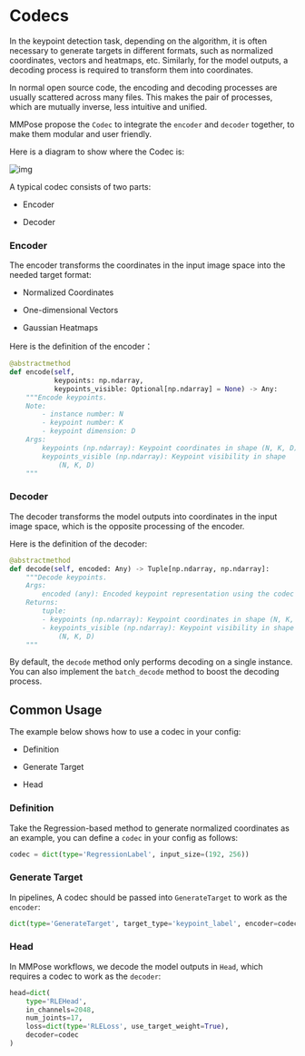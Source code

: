 # Codecs

In the keypoint detection task, depending on the algorithm, it is often necessary to generate targets in different formats, such as normalized coordinates, vectors and heatmaps, etc. Similarly, for the model outputs, a decoding process is required to transform them into coordinates.

In normal open source code, the encoding and decoding processes are usually scattered across many files. This makes the pair of processes, which are mutually inverse, less intuitive and unified.

MMPose propose the `Codec` to integrate the `encoder` and `decoder` together, to make them modular and user friendly.

Here is a diagram to show where the Codec is:

![img](https://aicarrier.feishu.cn/space/api/box/stream/download/asynccode/?code=MDUwYjJkZjJiNDMzYzg0YTNkODUyOWJmM2UzMzk5YTdfYzdyVG4wTTh1NnVmMTZyMHZzN3VjUW9jUVlnM2ZKT3RfVG9rZW46Ym94Y25lblBtVEl3RzdENTNhUVpGT05WTGhjXzE2NjE1MDYxNTQ6MTY2MTUwOTc1NF9WNA)

A typical codec consists of two parts:

- Encoder

- Decoder

### Encoder

The encoder transforms the coordinates in the input image space into the needed target format:

- Normalized Coordinates

- One-dimensional Vectors

- Gaussian Heatmaps

Here is the definition of the encoder：

```Python
@abstractmethod
def encode(self,
           keypoints: np.ndarray,
           keypoints_visible: Optional[np.ndarray] = None) -> Any:
    """Encode keypoints.
    Note:
        - instance number: N
        - keypoint number: K
        - keypoint dimension: D
    Args:
        keypoints (np.ndarray): Keypoint coordinates in shape (N, K, D)
        keypoints_visible (np.ndarray): Keypoint visibility in shape
            (N, K, D)
    """
```

### Decoder

The decoder transforms the model outputs into coordinates in the input image space, which is the opposite processing of the encoder.

Here is the definition of the decoder:

```Python
@abstractmethod
def decode(self, encoded: Any) -> Tuple[np.ndarray, np.ndarray]:
    """Decode keypoints.
    Args:
        encoded (any): Encoded keypoint representation using the codec
    Returns:
        tuple:
        - keypoints (np.ndarray): Keypoint coordinates in shape (N, K, D)
        - keypoints_visible (np.ndarray): Keypoint visibility in shape
            (N, K, D)
    """
```

By default, the `decode` method only performs decoding on a single instance. You can also implement the `batch_decode` method to boost the decoding process.

## Common Usage

The example below shows how to use a codec in your config:

- Definition

- Generate Target

- Head

### Definition

Take the Regression-based method to generate normalized coordinates as an example, you can define a `codec` in your config as follows:

```Python
codec = dict(type='RegressionLabel', input_size=(192, 256))
```

### Generate Target

In pipelines, A codec should be passed into `GenerateTarget` to work as the `encoder`:

```Python
dict(type='GenerateTarget', target_type='keypoint_label', encoder=codec)
```

### Head

In MMPose workflows, we decode the model outputs in `Head`, which requires a codec to work as the `decoder`:

```Python
head=dict(
    type='RLEHead',
    in_channels=2048,
    num_joints=17,
    loss=dict(type='RLELoss', use_target_weight=True),
    decoder=codec
)
```
